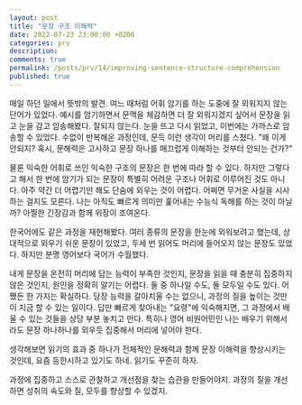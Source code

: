 ```yaml
---
layout: post
title: "문장 구조 이해력"
date: 2022-07-23 23:00:00 +0200
categories: prv
description: 
comments: true
permalink: /posts/prv/14/improving-sentence-structure-comprehension
published: true
---
```


매일 하던 일에서 뜻밖의 발견. 여느 때처럼 어휘 암기를 하는 도중에 잘 외워지지 않는 단어가 있었다. 예시를 암기하면서 문맥을 체감하면 더 잘 외워지겠지 싶어서 문장을 읽고 눈을 감고 암송해봤다. 잘되지 않는다. 눈을 뜨고 다시 읽었고, 이번에는 가까스로 암송할 수 있었다. 수없이 반복해온 과정인데, 문득 이런 생각이 머리를 스쳤다. "왜 이게 안되지? 혹시, 문해력은 고사하고 문장 하나를 매끄럽게 이해하는 것부터 안되는 건가?"

물론 익숙한 어휘로 쓰인 익숙한 구조의 문장은 한 번에 따라 할 수 있다. 하지만 그렇다고 해서 한 번에 암기가 되는 문장이 특별히 어려운 구조나 어휘로 이루어진 것도 아니다. 아주 약간 더 어렵기만 해도 단숨에 외우는 것이 어렵다. 어쩌면 무거운 사실을 시사하는 걸지도 모른다. 나는 아직도 빠르게 의미만 훑어내는 수능식 독해를 하는 것이 아닐까? 아찔한 긴장감과 함께 위장이 조여온다.

한국어에도 같은 과정을 재현해봤다. 여러 종류의 문장을 한눈에 외워보려고 했는데, 상대적으로 외우기 쉬운 문장이 있었고, 두세 번 읽어도 머리에 들어오지 않는 문장도 있었다. 하지만 분명 영어보다 국어가 수월했다.

내게 문장을 온전히 머리에 담는 능력이 부족한 것인지, 문장을 읽을 때 충분히 집중하지 않은 것인지, 원인을 정확히 알기는 어렵다. 둘 중 하나일 수도, 둘 모두일 수도 있다. 어쨌든 한 가지는 확실하다. 당장 능력을 갈아치울 수는 없으니, 과정의 질을 높이는 것만이 지금 할 수 있는 일이다. 답만 빠르게 찾아내는 "요령"에 익숙해지면, 그 과정에서 배울 수 있는 것들을 상당 부분 놓치고 만다. 특히나 영어 비원어민인 나는 배우기 위해서라도 문장 하나하나를 외우듯 집중해서 머리에 넣어야 한다.

생각해보면 읽기의 효과 중 하나가 전체적인 문해력과 함께 문장 이해력을 향상시키는 것인데, 요즘 등한시하고 있기도 하네. 읽기도 꾸준히 하자.

과정에 집중하고 스스로 관찰하고 개선점을 찾는 습관을 만들어야지. 과정의 질을 개선하면 성취의 속도와 질, 모두를 향상할 수 있겠지.
